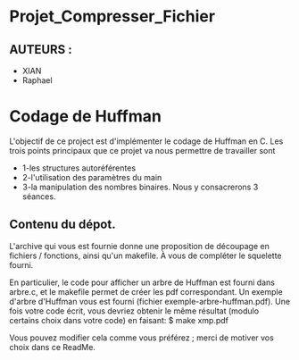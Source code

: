 # Projet_Compresser_Fichier

## AUTEURS :
- XIAN
- Raphael


# Codage de Huffman

L'objectif de ce project est d'implémenter le codage de Huffman en C. 
Les trois points principaux que ce projet va nous permettre de travailler sont
- 1-les structures autoréférentes 
- 2-l'utilisation des paramètres du main
- 3-la manipulation des nombres binaires. Nous y consacrerons 3 séances.


## Contenu du dépot.

L'archive qui vous est fournie donne une proposition de découpage en fichiers / fonctions, ainsi qu'un makefile. À vous de compléter le squelette fourni.

En particulier, le code pour afficher un arbre de Huffman est fourni dans arbre.c, et le makefile permet de créer les pdf correspondant. Un exemple d'arbre d'Huffman vous est fourni (fichier exemple-arbre-huffman.pdf). Une fois votre code écrit, vous devriez obtenir le même résultat (modulo certains choix dans votre code) en faisant:
$ make xmp.pdf

Vous pouvez modifier cela comme vous préférez ; merci de motiver vos choix dans ce ReadMe.
